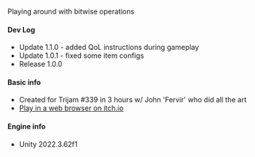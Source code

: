 Playing around with bitwise operations

#### Dev Log
- Update 1.1.0 - added QoL instructions during gameplay
- Update 1.0.1 - fixed some item configs
- Release 1.0.0

#### Basic info
- Created for Trijam #339 in 3 hours w/ John 'Fervir' who did all the art
- [Play in a web browser on itch.io](https://croatia.itch.io/package-processing-center)

#### Engine info
- Unity 2022.3.62f1
